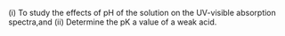 (i) To study the effects of pH of the solution on the UV-visible absorption spectra,and
(ii) Determine the pK a value of a weak acid.
